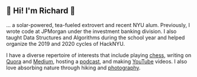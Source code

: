 ## 🌱 Hi! I'm Richard 🍵

... a solar-powered, tea-fueled extrovert and recent NYU alum. Previously, I wrote code at JPMorgan under the investment banking division. I also taught Data Structures and Algorithms during the school year and helped organize the 2019 and 2020 cycles of HackNYU.

I have a diverse repertoire of interests that include playing [chess](http://www.uschess.org/msa/MbrDtlMain.php?14612952), writing on [Quora](https://www.quora.com/profile/Richard-Shu-7) and [Medium](https://medium.com/@richardshu1), hosting a [podcast](https://itsoverpod.com), and making [YouTube](https://youtube.com/RichardShuProductions) videos. I also love absorbing nature through hiking and [photography](https://www.instagram.com/richard.shu.productions/).
